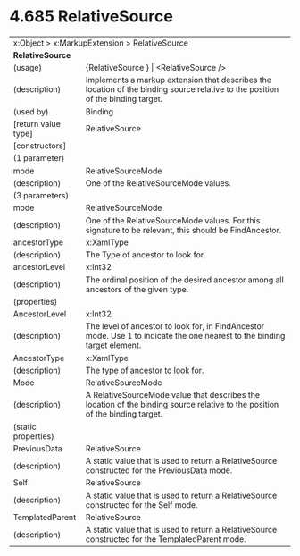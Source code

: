 <html dir="LTR" xmlns:mshelp="http://msdn.microsoft.com/mshelp" xmlns:ddue="http://ddue.schemas.microsoft.com/authoring/2003/5" xmlns:xlink="http://www.w3.org/1999/xlink" xmlns:tool="http://www.microsoft.com/tooltip">

<body>
 <input type="hidden" id="userDataCache" class="userDataStyle">
 <input type="hidden" id="hiddenScrollOffset">
 <img id="dropDownImage" style="display:none; height:0; width:0;" src="../local/drpdown.gif">
 <img id="dropDownHoverImage" style="display:none; height:0; width:0;" src="../local/drpdown_orange.gif">
 <img id="collapseImage" style="display:none; height:0; width:0;" src="../local/collapse.gif">
 <img id="expandImage" style="display:none; height:0; width:0;" src="../local/exp.gif">
 <img id="collapseAllImage" style="display:none; height:0; width:0;" src="../local/collall.gif">
 <img id="expandAllImage" style="display:none; height:0; width:0;" src="../local/expall.gif">
 <img id="copyImage" style="display:none; height:0; width:0;" src="../local/copycode.gif">
 <img id="copyHoverImage" style="display:none; height:0; width:0;" src="../local/copycodeHighlight.gif">
 <div id="header"><h1 class="heading">4.685 RelativeSource</h1></div>

 <div id="mainSection">
 <div id="mainBody">
 <div id="allHistory" class="saveHistory" onsave="saveAll()" onload="loadAll()"></div>
 <p xmlns:wsd="http://wsdev.schemas.microsoft.com/authoring/2008/2" xmlns:msxsl="urn:schemas-microsoft-com:xslt" xmlns:script="urn:script" xmlns:build="urn:build">
 </p>
 <div id="sectionSection0" class="section" name="collapseableSection">
 <content xmlns="http://ddue.schemas.microsoft.com/authoring/2003/5" xmlns:wsd="http://wsdev.schemas.microsoft.com/authoring/2008/2" xmlns:msxsl="urn:schemas-microsoft-com:xslt" xmlns:script="urn:script" xmlns:build="urn:build">
 </content>
 </div>
 <div id="sectionSection1" class="section" name="collapseableSection">
 <content xmlns="http://ddue.schemas.microsoft.com/authoring/2003/5" xmlns:wsd="http://wsdev.schemas.microsoft.com/authoring/2008/2" xmlns:msxsl="urn:schemas-microsoft-com:xslt" xmlns:script="urn:script" xmlns:build="urn:build">
 <table class="ProtocolAuthoredTable" xmlns="">
 <tr><td colspan="2">
<mshelp:link keywords="86913f34-aa06-4c94-9f09-83936a822fd8" tabindex="0">x:Object</mshelp:link> &gt; <mshelp:link keywords="8497e82d-b2fc-4699-ab3d-47d5b48be1f6" tabindex="0">x:MarkupExtension</mshelp:link> &gt; <mshelp:link keywords="cc4a0544-9936-42da-aaec-0581e5fb16a4" tabindex="0">RelativeSource</mshelp:link> </td>
 </tr>
 <tr><td colspan="2">
 <b>
RelativeSource </b>
 </td>
 </tr>
 <tr><td><div class="indent0">(usage)</div></td>
 <td>{RelativeSource } | &lt;RelativeSource /&gt; </td>
 </tr>
 <tr><td><div class="indent0">(description)</div></td>
 <td>Implements a markup extension that describes the location of the binding source relative to the position of the binding target. </td>
 </tr>
 <tr><td><div class="indent0">(used by)</div></td>
 <td><mshelp:link keywords="f259ff21-811a-4986-b514-bea335cd1662" tabindex="0">Binding</mshelp:link> </td>
 </tr>
 <tr><td><div class="indent0">[return value type]</div></td>
 <td><mshelp:link keywords="cc4a0544-9936-42da-aaec-0581e5fb16a4" tabindex="0">RelativeSource</mshelp:link> </td>
 </tr>
 <tr><td><div class="indent0">[constructors]</div></td>
 <td> </td>
 </tr>
 <tr><td><div class="indent2">(1 parameter)</div></td>
 <td> </td>
 </tr>
 <tr><td><div class="indent3">mode</div></td>
 <td><mshelp:link keywords="16188440-c168-4b2d-891f-27d5b9b89f0c" tabindex="0">RelativeSourceMode</mshelp:link> </td>
 </tr>
 <tr><td><div class="indent4">(description)</div></td>
 <td>One of the RelativeSourceMode values. </td>
 </tr>
 <tr><td><div class="indent2">(3 parameters)</div></td>
 <td> </td>
 </tr>
 <tr><td><div class="indent3">mode</div></td>
 <td><mshelp:link keywords="16188440-c168-4b2d-891f-27d5b9b89f0c" tabindex="0">RelativeSourceMode</mshelp:link> </td>
 </tr>
 <tr><td><div class="indent4">(description)</div></td>
 <td>One of the RelativeSourceMode values. For this signature to be relevant, this should be FindAncestor. </td>
 </tr>
 <tr><td><div class="indent3">ancestorType</div></td>
 <td><mshelp:link keywords="0a0ba56c-1231-46c5-87f4-bd4ca49cc8de" tabindex="0">x:XamlType</mshelp:link> </td>
 </tr>
 <tr><td><div class="indent4">(description)</div></td>
 <td>The Type of ancestor to look for. </td>
 </tr>
 <tr><td><div class="indent3">ancestorLevel</div></td>
 <td><mshelp:link keywords="5bcc11cc-8a6e-48f4-b938-0b20495e99df" tabindex="0">x:Int32</mshelp:link> </td>
 </tr>
 <tr><td><div class="indent4">(description)</div></td>
 <td>The ordinal position of the desired ancestor among all ancestors of the given type. </td>
 </tr>
 <tr><td><div class="indent0">(properties)</div></td>
 <td> </td>
 </tr>
 <tr><td><div class="indent2">AncestorLevel</div></td>
 <td><mshelp:link keywords="5bcc11cc-8a6e-48f4-b938-0b20495e99df" tabindex="0">x:Int32</mshelp:link> </td>
 </tr>
 <tr><td><div class="indent4">(description)</div></td>
 <td>The level of ancestor to look for, in FindAncestor mode. Use 1 to indicate the one nearest to the binding target element. </td>
 </tr>
 <tr><td><div class="indent2">AncestorType</div></td>
 <td><mshelp:link keywords="0a0ba56c-1231-46c5-87f4-bd4ca49cc8de" tabindex="0">x:XamlType</mshelp:link> </td>
 </tr>
 <tr><td><div class="indent4">(description)</div></td>
 <td>The type of ancestor to look for. </td>
 </tr>
 <tr><td><div class="indent2">Mode</div></td>
 <td><mshelp:link keywords="16188440-c168-4b2d-891f-27d5b9b89f0c" tabindex="0">RelativeSourceMode</mshelp:link> </td>
 </tr>
 <tr><td><div class="indent4">(description)</div></td>
 <td>A RelativeSourceMode value that describes the location of the binding source relative to the position of the binding target. </td>
 </tr>
 <tr><td><div class="indent0">(static properties)</div></td>
 <td> </td>
 </tr>
 <tr><td><div class="indent2">PreviousData</div></td>
 <td><mshelp:link keywords="cc4a0544-9936-42da-aaec-0581e5fb16a4" tabindex="0">RelativeSource</mshelp:link> </td>
 </tr>
 <tr><td><div class="indent4">(description)</div></td>
 <td>A static value that is used to return a RelativeSource constructed for the PreviousData mode. </td>
 </tr>
 <tr><td><div class="indent2">Self</div></td>
 <td><mshelp:link keywords="cc4a0544-9936-42da-aaec-0581e5fb16a4" tabindex="0">RelativeSource</mshelp:link> </td>
 </tr>
 <tr><td><div class="indent4">(description)</div></td>
 <td>A static value that is used to return a RelativeSource constructed for the Self mode. </td>
 </tr>
 <tr><td><div class="indent2">TemplatedParent</div></td>
 <td><mshelp:link keywords="cc4a0544-9936-42da-aaec-0581e5fb16a4" tabindex="0">RelativeSource</mshelp:link> </td>
 </tr>
 <tr><td><div class="indent4">(description)</div></td>
 <td>A static value that is used to return a RelativeSource constructed for the TemplatedParent mode. </td>
 </tr>
</table>
 </content>
 </div>
 <!--[if gte IE 5]>
 <tool:tip element="languageFilterToolTip" avoidmouse="false"/>
 <![endif]-->
 </div>
 <a name="feedback"></a><span></span>
 </div>
</body></html>
